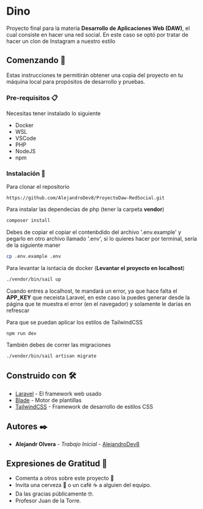 # Dino

Proyecto final para la materia **Desarrollo de Aplicaciones Web (DAW)**, el cual consiste en hacer una red social.
En este caso se optó por tratar de hacer un clon de Instagram a nuestro estilo

## Comenzando 🚀

Estas instrucciones te permitirán obtener una copia del proyecto en tu máquina local para propósitos de desarrollo y pruebas.

### Pre-requisitos 📋

Necesitas tener instalado lo siguiente

* Docker
* WSL
* VSCode
* PHP
* NodeJS
* npm

### Instalación 🔧

Para clonar el repositorio

``` Github
https://github.com/AlejandroDev8/ProyectoDaw-RedSocial.git
```

Para instalar las dependecias de php (tener la carpeta **vendor**)

``` php
composer install
```

Debes de copiar el copiar el contenbdido del archivo '.env.example' y pegarlo en otro archivo llamado '.env', si lo quieres hacer por terminal, sería de la siguiente maner

```bash
cp .env.example .env
```

Para levantar la isntacia de docker (**Levantar el proyecto en localhost**)

```bash
./vendor/bin/sail up
```

Cuando entres a localhost, te mandará un error, ya que hace falta el **APP_KEY** que neceista Laravel, en este caso la puedes generar desde la página que te muestra el error (en el navegador) y solamente le darías en refrescar

Para que se puedan aplicar los estilos de TailwindCSS

```npm
npm run dev
```

También debes de correr las migraciones

```bash
./vendor/bin/sail artisan migrate
```

## Construido con 🛠️

* [Laravel](https://laravel.com/) - El framework web usado
* [Blade](https://laravel.com/docs/8.x/blade) - Motor de plantillas
* [TailwindCSS](https://tailwindcss.com/) - Framework de desarrollo de estilos CSS

## Autores ✒️

* **Alejandr Olvera** - *Trabajo Inicial* - [AlejandroDev8](https://github.com/AlejandroDev8)

## Expresiones de Gratitud 🎁

* Comenta a otros sobre este proyecto 📢
* Invita una cerveza 🍺 o un café ☕ a alguien del equipo.
* Da las gracias públicamente 🤓.
* Profesor Juan de la Torre.
